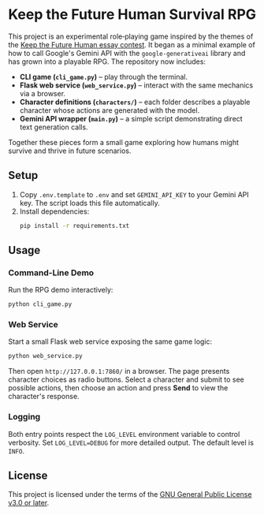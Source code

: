# Keep the Future Human Survival RPG

This project is an experimental role‑playing game inspired by the themes of the
[Keep the Future Human essay contest](https://keepthefuturehuman.ai/contest/).
It began as a minimal example of how to call Google's Gemini API with the
`google-generativeai` library and has grown into a playable RPG. The repository
now includes:

- **CLI game (`cli_game.py`)** – play through the terminal.
- **Flask web service (`web_service.py`)** – interact with the same mechanics via a browser.
- **Character definitions (`characters/`)** – each folder describes a playable
  character whose actions are generated with the model.
- **Gemini API wrapper (`main.py`)** – a simple script demonstrating direct text
  generation calls.

Together these pieces form a small game exploring how humans might survive and
thrive in future scenarios.

## Setup

1. Copy `.env.template` to `.env` and set `GEMINI_API_KEY` to your Gemini API key. The script loads this file automatically.
2. Install dependencies:
   ```bash
   pip install -r requirements.txt
   ```

## Usage

### Command-Line Demo

Run the RPG demo interactively:

```bash
python cli_game.py
```

### Web Service

Start a small Flask web service exposing the same game logic:

```bash
python web_service.py
```
Then open `http://127.0.0.1:7860/` in a browser. The page presents
character choices as radio buttons. Select a character and submit to see
possible actions, then choose an action and press **Send** to view the
character's response.

### Logging

Both entry points respect the `LOG_LEVEL` environment variable to control
verbosity. Set `LOG_LEVEL=DEBUG` for more detailed output. The default
level is `INFO`.

## License

This project is licensed under the terms of the [GNU General Public License
v3.0 or later](LICENSE).

